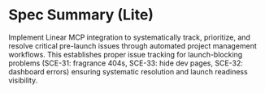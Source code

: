 # Spec Summary (Lite)

Implement Linear MCP integration to systematically track, prioritize, and resolve critical pre-launch issues through automated project management workflows. This establishes proper issue tracking for launch-blocking problems (SCE-31: fragrance 404s, SCE-33: hide dev pages, SCE-32: dashboard errors) ensuring systematic resolution and launch readiness visibility.